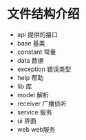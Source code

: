 # 文件结构介绍

* api 提供的接口
* base 基类
* constant 常量
* data 数据
* exception 错误类型
* help 帮助
* lib 库
* model 解析
* receiver 广播侦听
* service 服务
* ui 界面
* web web服务